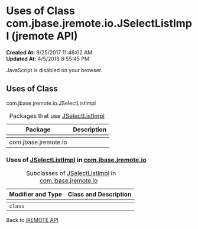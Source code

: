 # Uses of Class com.jbase.jremote.io.JSelectListImpl (jremote API)

**Created At:** 9/25/2017 11:46:02 AM  
**Updated At:** 4/5/2018 8:55:45 PM  

<script type="text/javascript"><!--
    try {
        if (location.href.indexOf('is-external=true') == -1) {
            parent.document.title="Uses of Class com.jbase.jremote.io.JSelectListImpl (jremote   API)";
        }
    }
    catch(err) {
    }
//--></script><noscript><div>JavaScript is disabled on your browser.</div></noscript><!-- ========= START OF TOP NAVBAR ======= -->
<!--   -->

<script type="text/javascript"><!--
  allClassesLink = document.getElementById("allclasses_navbar_top");
  if(window==top) {
    allClassesLink.style.display = "block";
  }
  else {
    allClassesLink.style.display = "none";
  }
  //--></script>
<!--   -->
<!-- ========= END OF TOP NAVBAR ========= -->
## Uses of Class
com.jbase.jremote.io.JSelectListImpl

| Package<br> | Description<br> |
| --- | --- |
<caption>&nbsp;<span>Packages that use <a href="/39250-io/com_jbase_jremote_io_jselectlistimpl" title="class in com.jbase.jremote.io">JSelectListImpl</a></span><span class="tabEnd">&nbsp;</span>&nbsp;</caption>| com.jbase.jremote.io<br> |  <br> |




<!--   -->

### Uses of [JSelectListImpl](/39250-io/com_jbase_jremote_io_jselectlistimpl "class in com.jbase.jremote.io") in [com.jbase.jremote.io](/39250-io/com_jbase_jremote_io_package-summary)


| Modifier and Type<br> | Class and Description<br> |
| --- | --- |
<caption>&nbsp;<span>Subclasses of <a href="/39250-io/com_jbase_jremote_io_jselectlistimpl" title="class in com.jbase.jremote.io">JSelectListImpl</a> in <a href="/39250-io/com_jbase_jremote_io_package-summary">com.jbase.jremote.io</a></span><span class="tabEnd">&nbsp;</span>&nbsp;</caption>| `class `<br> | `JCursorImpl`<br>A cursor to a jBASE file.<br> |



Back to [jREMOTE API](com_jbase_jremote_package-summary)






<!-- ======= START OF BOTTOM NAVBAR ====== -->
<!--   -->
